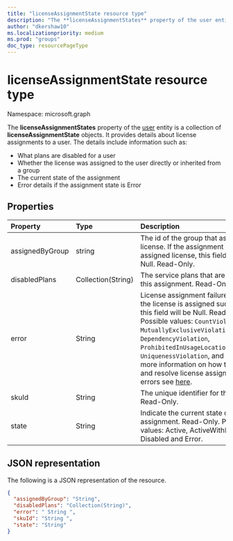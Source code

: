 ```yaml
---
title: "licenseAssignmentState resource type"
description: "The **licenseAssignmentStates** property of the user entity is a collection of **licenseAssignmentState** objects. It provides details about license assignments to a user."
author: "dkershaw10"
ms.localizationpriority: medium
ms.prod: "groups"
doc_type: resourcePageType
---
```


# licenseAssignmentState resource type

Namespace: microsoft.graph


The **licenseAssignmentStates** property of the [user](user.md) entity is a collection of **licenseAssignmentState** objects. It provides details about license assignments to a user. The details include information such as:  

- What plans are disabled for a user
- Whether the license was assigned to the user directly or inherited from a group
- The current state of the assignment
- Error details if the assignment state is Error 


## Properties
| Property     | Type   |Description|
|:---------------|:--------|:----------|
|assignedByGroup|string|The id of the group that assigns this license. If the assignment is a direct-assigned license, this field will be Null. Read-Only.|
|disabledPlans|Collection(String)|The service plans that are disabled in this assignment. Read-Only.|
|error|String|License assignment failure error. If the license is assigned successfully, this field will be Null. Read-Only. Possible values: `CountViolation`, `MutuallyExclusiveViolation`, `DependencyViolation`, `ProhibitedInUsageLocationViolation`, `UniquenessViolation`, and `Others`. For more information on how to identify and resolve license assignment errors see [here](/azure/active-directory/users-groups-roles/licensing-groups-resolve-problems).|
|skuId|String|The unique identifier for the SKU. Read-Only.|
|state|String|Indicate the current state of this assignment. Read-Only. Possible values: Active, ActiveWithError, Disabled and Error.|

## JSON representation

The following is a JSON representation of the resource.

```json
{
  "assignedByGroup": "String",
  "disabledPlans": "Collection(String)",
  "error": " String ",  
  "skuId": "String ",
  "state": "String"
}

```
<!-- uuid: 8fcb5dbc-d5aa-4681-8e31-b001d5168d79 2015-10-25 14:57:30 UTC -->
<!-- {
  "type": "#page.annotation",
  "description": "licenseAssignmentState resource",
  "keywords": "",
  "section": "documentation",
  "tocPath": "",
  "suppressions": [
    "Error: microsoft.graph.user/licenseAssignmentStates:
      Referenced type microsoft.graph.licenseAssignmentState is not defined in the doc set! Potential suggestion: UNKNOWN"
  ]
}-->

